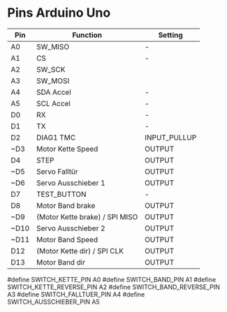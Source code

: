 # Pins Arduino Uno

Pin | Function | Setting
----|----------|---------
A0 | SW_MISO | -
A1 | CS | -
A2 | SW_SCK
A3 | SW_MOSI
A4 | SDA Accel | -
A5 | SCL Accel | -
D0 | RX | -
D1 | TX | -
D2 | DIAG1 TMC | INPUT_PULLUP
~D3 | Motor Kette Speed | OUTPUT
D4 | STEP | OUTPUT
~D5 | Servo Falltür | OUTPUT
~D6 | Servo Ausschieber 1 | OUTPUT
D7 | TEST_BUTTON | -
D8 | Motor Band brake | OUTPUT
~D9 | (Motor Kette brake) / SPI MISO | OUTPUT
~D10 | Servo Ausschieber 2 | OUTPUT
~D11 | Motor Band Speed | OUTPUT
D12 | (Motor Kette dir) / SPI CLK | OUTPUT
D13 | Motor Band dir | OUTPUT






#define SWITCH_KETTE_PIN A0
#define SWITCH_BAND_PIN A1
#define SWITCH_KETTE_REVERSE_PIN A2
#define SWITCH_BAND_REVERSE_PIN A3
#define SWITCH_FALLTUER_PIN A4
#define SWITCH_AUSSCHIEBER_PIN A5